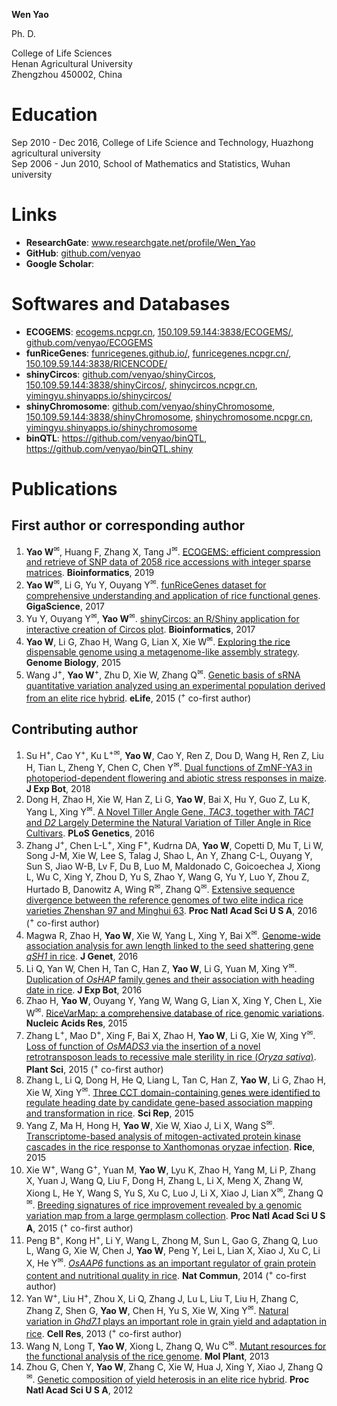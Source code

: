 
**Wen Yao**  

Ph. D.  

College of Life Sciences  
Henan Agricultural University  
Zhengzhou 450002, China  

# Education  
Sep 2010 - Dec 2016, College of Life Science and Technology, Huazhong agricultural university  
Sep 2006 - Jun 2010, School of Mathematics and Statistics, Wuhan university  

# Links  
- **ResearchGate**: <a href="https://www.researchgate.net/profile/Wen_Yao" target="_blank">www.researchgate.net/profile/Wen_Yao</a>  
- **GitHub**: <a href="https://github.com/venyao" target="_blank">github.com/venyao</a>  
- **Google Scholar**: 

# Softwares and Databases  
- **ECOGEMS**: <a href="http://ecogems.ncpgr.cn/" target="_blank">ecogems.ncpgr.cn</a>, <a href="http://150.109.59.144:3838/ECOGEMS/" target="_blank">150.109.59.144:3838/ECOGEMS/</a>, <a href="https://github.com/venyao/ECOGEMS" target="_blank">github.com/venyao/ECOGEMS</a>  
- **funRiceGenes**: <a href="https://funricegenes.github.io/" target="_blank">funricegenes.github.io/</a>, <a href="http://funricegenes.ncpgr.cn/" target="_blank">funricegenes.ncpgr.cn/</a>, <a href="http://150.109.59.144:3838/RICENCODE/" target="_blank">150.109.59.144:3838/RICENCODE/</a>  
- **shinyCircos**: <a href="https://github.com/venyao/shinyCircos" target="_blank">github.com/venyao/shinyCircos</a>, <a href="http://150.109.59.144:3838/shinyCircos/" target="_blank">150.109.59.144:3838/shinyCircos/</a>, <a href="http://shinycircos.ncpgr.cn/" target="_blank">shinycircos.ncpgr.cn</a>, <a href="https://yimingyu.shinyapps.io/shinycircos/" target="_blank">yimingyu.shinyapps.io/shinycircos/</a>  
- **shinyChromosome**: <a href="https://github.com/venyao/shinyChromosome" target="_blank">github.com/venyao/shinyChromosome</a>, <a href="http://150.109.59.144:3838/shinyChromosome/" target="_blank">150.109.59.144:3838/shinyChromosome</a>, <a href="http://shinychromosome.ncpgr.cn/" target="_blank">shinychromosome.ncpgr.cn</a>, <a href="https://yimingyu.shinyapps.io/shinychromosome/" target="_blank">yimingyu.shinyapps.io/shinychromosome</a>  
- **binQTL**: <a href="https://github.com/venyao/binQTL" target="_blank">https://github.com/venyao/binQTL</a>, <a href="https://github.com/venyao/binQTL.shiny" target="_blank">https://github.com/venyao/binQTL.shiny</a>  

# Publications  
## First author or corresponding author  
1. **Yao W**<sup>✉</sup>, Huang F, Zhang X, Tang J<sup>✉</sup>. <a href="https://academic.oup.com/bioinformatics/advance-article-abstract/doi/10.1093/bioinformatics/btz186/5380768" target="_blank">ECOGEMS: efficient compression and retrieve of SNP data of 2058 rice accessions with integer sparse matrices</a>. **Bioinformatics**, 2019  
2. **Yao W**<sup>✉</sup>, Li G, Yu Y, Ouyang Y<sup>✉</sup>. <a href="https://academic.oup.com/gigascience/article/7/1/gix119/4689117" target="_blank">funRiceGenes dataset for comprehensive understanding and application of rice functional genes</a>. **GigaScience**, 2017  
3. Yu Y, Ouyang Y<sup>✉</sup>, **Yao W**<sup>✉</sup>. <a href="https://doi.org/10.1093/bioinformatics/btx763" target="_blank">shinyCircos: an R/Shiny application for interactive creation of Circos plot</a>. **Bioinformatics**, 2017  
4. **Yao W**, Li G, Zhao H, Wang G, Lian X, Xie W<sup>✉</sup>. <a href="https://genomebiology.biomedcentral.com/articles/10.1186/s13059-015-0757-3" target="_blank">Exploring the rice dispensable genome using a metagenome-like assembly strategy</a>. **Genome Biology**, 2015  
5. Wang J<sup>+</sup>, **Yao W**<sup>+</sup>, Zhu D, Xie W, Zhang Q<sup>✉</sup>. <a href="https://elifesciences.org/articles/03913" target="_blank">Genetic basis of sRNA quantitative variation analyzed using an experimental population derived from an elite rice hybrid</a>. **eLife**, 2015 (<sup>+</sup> co-first author)  

## Contributing author  
1. Su H<sup>+</sup>, Cao Y<sup>+</sup>, Ku L<sup>+</sup><sup>✉</sup>, **Yao W**, Cao Y, Ren Z, Dou D, Wang H, Ren Z, Liu H, Tian L, Zheng Y, Chen C, Chen Y<sup>✉</sup>. <a href="https://doi.org/10.1093/jxb/ery299" target="_blank">Dual functions of ZmNF-YA3 in photoperiod-dependent flowering and abiotic stress responses in maize</a>. **J Exp Bot**, 2018  
2.	Dong H, Zhao H, Xie W, Han Z, Li G, **Yao W**, Bai X, Hu Y, Guo Z, Lu K, Yang L, Xing Y<sup>✉</sup>. <a href="http://journals.plos.org/plosgenetics/article?id=10.1371/journal.pgen.1006412" target="_blank">A Novel Tiller Angle Gene, *TAC3*, together with *TAC1* and *D2* Largely Determine the Natural Variation of Tiller Angle in Rice Cultivars</a>. **PLoS Genetics**, 2016  
3.	Zhang J<sup>+</sup>, Chen L-L<sup>+</sup>, Xing F<sup>+</sup>, Kudrna DA, **Yao W**, Copetti D, Mu T, Li W, Song J-M, Xie W, Lee S, Talag J, Shao L, An Y, Zhang C-L, Ouyang Y, Sun S, Jiao W-B, Lv F, Du B, Luo M, Maldonado C, Goicoechea J, Xiong L, Wu C, Xing Y, Zhou D, Yu S, Zhao Y, Wang G, Yu Y, Luo Y, Zhou Z, Hurtado B, Danowitz A, Wing R<sup>✉</sup>, Zhang Q<sup>✉</sup>. <a href="http://www.pnas.org/content/113/35/E5163.full" target="_blank">Extensive sequence divergence between the reference genomes of two elite indica rice varieties Zhenshan 97 and Minghui 63</a>. **Proc Natl Acad Sci U S A**, 2016 (<sup>+</sup> co-first author)  
4. Magwa R, Zhao H, **Yao W**, Xie W, Yang L, Xing Y, Bai X<sup>✉</sup>. <a href="https://link.springer.com/article/10.1007/s12041-016-0679-1" target="_blank">Genome-wide association analysis for awn length linked to the seed shattering gene *qSH1* in rice</a>. **J Genet**, 2016  
5.	Li Q, Yan W, Chen H, Tan C, Han Z, **Yao W**, Li G, Yuan M, Xing Y<sup>✉</sup>. <a href="https://doi.org/10.1093/jxb/erv566" target="_blank">Duplication of *OsHAP* family genes and their association with heading date in rice</a>. **J Exp Bot**, 2016  
6. Zhao H, **Yao W**, Ouyang Y, Yang W, Wang G, Lian X, Xing Y, Chen L, Xie W<sup>✉</sup>. <a href="https://academic.oup.com/nar/article/43/D1/D1018/2439488/RiceVarMap-a-comprehensive-database-of-rice" target="_blank">RiceVarMap: a comprehensive database of rice genomic variations</a>. **Nucleic Acids Res**, 2015  
7. Zhang L<sup>+</sup>, Mao D<sup>+</sup>, Xing F, Bai X, Zhao H, **Yao W**, Li G, Xie W, Xing Y<sup>✉</sup>. <a href="http://www.sciencedirect.com/science/article/pii/S0168945215001739" target="_blank">Loss of function of *OsMADS3* via the insertion of a novel retrotransposon leads to recessive male sterility in rice (*Oryza sativa*)</a>. **Plant Sci**, 2015 (<sup>+</sup> co-first author)  
8. Zhang L, Li Q, Dong H, He Q, Liang L, Tan C, Han Z, **Yao W**, Li G, Zhao H, Xie W, Xing Y<sup>✉</sup>. <a href="https://www.nature.com/articles/srep07663" target="_blank">Three CCT domain-containing genes were identified to regulate heading date by candidate gene-based association mapping and transformation in rice</a>. **Sci Rep**, 2015  
9. Yang Z, Ma H, Hong H, **Yao W**, Xie W, Xiao J, Li X, Wang S<sup>✉</sup>. <a href="https://thericejournal.springeropen.com/articles/10.1186/s12284-014-0038-x" target="_blank">Transcriptome-based analysis of mitogen-activated protein kinase cascades in the rice response to Xanthomonas oryzae infection</a>. **Rice**, 2015  
10. Xie W<sup>+</sup>, Wang G<sup>+</sup>, Yuan M, **Yao W**, Lyu K, Zhao H, Yang M, Li P, Zhang X, Yuan J, Wang Q, Liu F, Dong H, Zhang L, Li X, Meng X, Zhang W, Xiong L, He Y, Wang S, Yu S, Xu C, Luo J, Li X, Xiao J, Lian X<sup>✉</sup>, Zhang Q<sup>✉</sup>. <a href="http://www.pnas.org/content/112/39/E5411.full" target="_blank">Breeding signatures of rice improvement revealed by a genomic variation map from a large germplasm collection</a>. **Proc Natl Acad Sci U S A**, 2015 (<sup>+</sup> co-first author)  
11. Peng B<sup>+</sup>, Kong H<sup>+</sup>, Li Y, Wang L, Zhong M, Sun L, Gao G, Zhang Q, Luo L, Wang G, Xie W, Chen J, **Yao W**, Peng Y, Lei L, Lian X, Xiao J, Xu C, Li X, He Y<sup>✉</sup>. <a href="https://www.nature.com/articles/ncomms5847" target="_blank">*OsAAP6* functions as an important regulator of grain protein content and nutritional quality in rice</a>. **Nat Commun**, 2014 (<sup>+</sup> co-first author)  
12. Yan W<sup>+</sup>, Liu H<sup>+</sup>, Zhou X, Li Q, Zhang J, Lu L, Liu T, Liu H, Zhang C, Zhang Z, Shen G, **Yao W**, Chen H, Yu S, Xie W, Xing Y<sup>✉</sup>. <a href="http://www.nature.com/cr/journal/v23/n7/full/cr201343a.html" target="_blank">Natural variation in *Ghd7.1* plays an important role in grain yield and adaptation in rice</a>. **Cell Res**, 2013 (<sup>+</sup> co-first author)  
13. Wang N, Long T, **Yao W**, Xiong L, Zhang Q, Wu C<sup>✉</sup>. <a href="http://www.sciencedirect.com/science/article/pii/S1674205214600253" target="_blank">Mutant resources for the functional analysis of the rice genome</a>. **Mol Plant**, 2013  
14. Zhou G, Chen Y, **Yao W**, Zhang C, Xie W, Hua J, Xing Y, Xiao J, Zhang Q<sup>✉</sup>. <a href="http://www.pnas.org/content/109/39/15847.long" target="_blank">Genetic composition of yield heterosis in an elite rice hybrid</a>. **Proc Natl Acad Sci U S A**, 2012  
